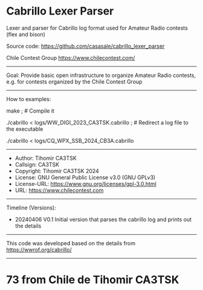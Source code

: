 # Cabrillo Lexer Parser
Lexer and parser for Cabrillo log format used for Amateur Radio contests (flex and bison)

Source code:   https://github.com/casasale/cabrillo_lexer_parser

Chile Contest Group https://www.chilecontest.com/

____________________________________________________
Goal:         Provide basic open infrastructure to organize Amateur Radio contests, e.g. for contests organized by the Chile Contest Group

____________________________________________________
How to examples:

make ; # Compile it

./cabrillo < logs/WW_DIGI_2023_CA3TSK.cabrillo  ; # Redirect a log file to the executable

./cabrillo < logs/CQ_WPX_SSB_2024_CB3A.cabrillo

____________________________________________________

- Author:       Tihomir CA3TSK
- Callsign:     CA3TSK
- Copyright:    Tihomir CA3TSK 2024
- License:      GNU General Public License v3.0 (GNU GPLv3)
- License-URL:  https://www.gnu.org/licenses/gpl-3.0.html
- URL:          https://www.chilecontest.com

____________________________________________________
Timeline (Versions):
- 20240406 V0.1 Initial version that parses the cabrillo log and prints out the details

____________________________________________________
This code was developed based on the details from https://wwrof.org/cabrillo/

____________________________________________________

# 73 from Chile de Tihomir CA3TSK
